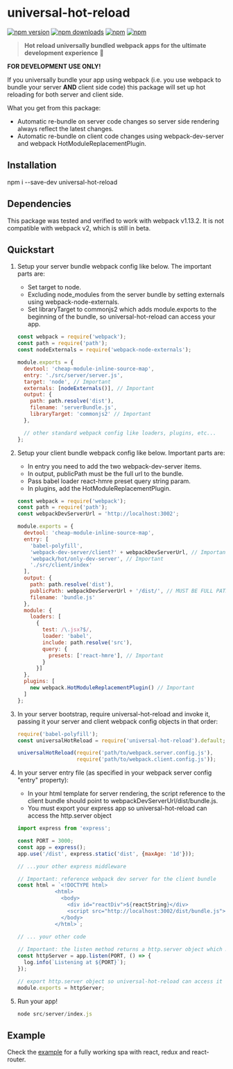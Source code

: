 # universal-hot-reload

[![npm version](https://img.shields.io/npm/v/universal-hot-reload.svg?style=flat-square)](https://www.npmjs.com/package/universal-hot-reload) [![npm downloads](https://img.shields.io/npm/dm/universal-hot-reload.svg?style=flat-square)](https://www.npmjs.com/package/universal-hot-reload) [![npm](https://img.shields.io/npm/dt/universal-hot-reload.svg?style=flat-square)](https://www.npmjs.com/package/universal-hot-reload) [![npm](https://img.shields.io/npm/l/universal-hot-reload.svg?style=flat-square)](https://www.npmjs.com/package/universal-hot-reload) 

> **Hot reload universally bundled webpack apps for the ultimate development experience** :clap:

<b>FOR DEVELOPMENT USE ONLY!</b>

If you universally bundle your app using webpack (i.e. you use webpack to bundle your server <b>AND</b> client side code) this package will set up hot reloading for both server and client side.  

What you get from this package:

 * Automatic re-bundle on server code changes so server side rendering always reflect the latest changes.
 * Automatic re-bundle on client code changes using webpack-dev-server and webpack HotModuleReplacementPlugin.

## Installation

npm i --save-dev universal-hot-reload

## Dependencies
This package was tested and verified to work with webpack v1.13.2. It is not compatible with webpack v2, which is still in beta.
 
## Quickstart
1. Setup your server bundle webpack config like below. The important parts are:
    * Set target to node.
    * Excluding node_modules from the server bundle by setting externals using webpack-node-externals.
    * Set libraryTarget to commonjs2 which adds module.exports to the beginning of the bundle, so universal-hot-reload can access your app.

    ```javascript
    const webpack = require('webpack');
    const path = require('path');
    const nodeExternals = require('webpack-node-externals');
    
    module.exports = {
      devtool: 'cheap-module-inline-source-map',
      entry: './src/server/server.js',
      target: 'node', // Important
      externals: [nodeExternals()], // Important
      output: {
        path: path.resolve('dist'),
        filename: 'serverBundle.js',
        libraryTarget: 'commonjs2' // Important
      },

      // other standard webpack config like loaders, plugins, etc...
    };
    ```
2. Setup your client bundle webpack config like below. Important parts are:
    * In entry you need to add the two webpack-dev-server items.
    * In output, publicPath must be the full url to the bundle.
    * Pass babel loader react-hmre preset query string param.
    * In plugins, add the HotModuleReplacementPlugin.
    
    ```javascript
    const webpack = require('webpack');
    const path = require('path');
    const webpackDevServerUrl = 'http://localhost:3002';
    
    module.exports = {
      devtool: 'cheap-module-inline-source-map',
      entry: [
        'babel-polyfill',
        'webpack-dev-server/client?' + webpackDevServerUrl, // Important
        'webpack/hot/only-dev-server', // Important
        './src/client/index'
      ],
      output: {
        path: path.resolve('dist'),
        publicPath: webpackDevServerUrl + '/dist/', // MUST BE FULL PATH!
        filename: 'bundle.js'
      },
      module: {
        loaders: [
          {
            test: /\.jsx?$/,
            loader: 'babel',
            include: path.resolve('src'),
            query: {
              presets: ['react-hmre'], // Important
            }
          }]
      },
      plugins: [
        new webpack.HotModuleReplacementPlugin() // Important
      ]
    };
    ```
3. In your server bootstrap, require universal-hot-reload and invoke it, passing it your server and client webpack config objects in that order:

    ```javascript
    require('babel-polyfill');
    const universalHotReload = require('universal-hot-reload').default;
   
    universalHotReload(require('path/to/webpack.server.config.js'), 
                       require('path/to/webpack.client.config.js'));
    ```

4. In your server entry file (as specified in your webpack server config "entry" property):
    * In your html template for server rendering, the script reference to the client bundle should point to webpackDevServerUrl/dist/bundle.js.
    * You must export your express app so universal-hot-reload can access the http.server object

    ```javascript
    import express from 'express';
    
    const PORT = 3000;
    const app = express();
    app.use('/dist', express.static('dist', {maxAge: '1d'}));

    // ...your other express middleware
    
    // Important: reference webpack dev server for the client bundle
    const html = `<!DOCTYPE html>
                <html>
                  <body>
                    <div id="reactDiv">${reactString}</div>
                    <script src="http://localhost:3002/dist/bundle.js"></script>
                  </body>
                </html>`;
                
    // ... your other code
    
    // Important: the listen method returns a http.server object which must be exported
    const httpServer = app.listen(PORT, () => {
      log.info(`Listening at ${PORT}`);
    });
    
    // export http.server object so universal-hot-reload can access it
    module.exports = httpServer;
    ```

5. Run your app!
    
    ```javascript
    node src/server/index.js
    ```

## Example
Check the [example](https://github.com/yusinto/universal-hot-reload/tree/master/example) for a fully working spa with react, redux and react-router.
